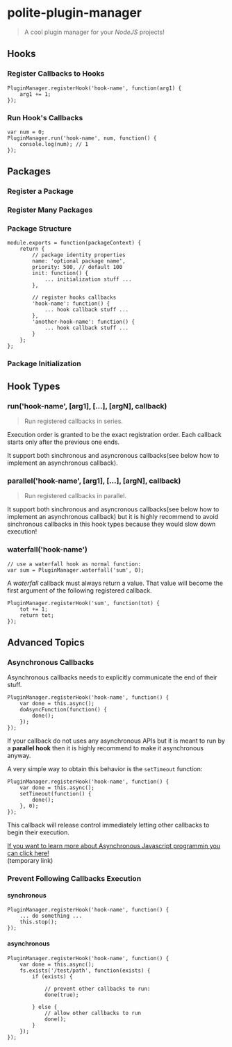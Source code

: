 polite-plugin-manager
=====================

> A cool plugin manager for your _NodeJS_ projects!

## Hooks

### Register Callbacks to Hooks

```
PluginManager.registerHook('hook-name', function(arg1) {
    arg1 += 1;
});
```

### Run Hook's Callbacks

```
var num = 0;
PluginManager.run('hook-name', num, function() {
    console.log(num); // 1
});
```

## Packages

### Register a Package

### Register Many Packages

### Package Structure

```
module.exports = function(packageContext) {
    return {
        // package identity properties
        name: 'optional package name',
        priority: 500, // default 100
        init: function() {
            ... initialization stuff ...
        },
        
        // register hooks callbacks
        'hook-name': function() {
            ... hook callback stuff ...
        },
        'another-hook-name': function() {
            ... hook callback stuff ...
        }
    };
};
```

### Package Initialization

## Hook Types

### run('hook-name', [arg1], [...], [argN], callback)

> Run registered callbacks in series.

Execution order is granted to be the exact registration order. Each callback starts only after the previous one ends.

It support both sinchronous and asyncronous callbacks(see below how to implement an asynchronous callback).

### parallel('hook-name', [arg1], [...], [argN], callback)

> Run registered callbacks in parallel.

It support both sinchronous and asyncronous callbacks(see below how to implement an asynchronous callback) but it is highly recommend to avoid sinchronous callbacks in this hook types because they would slow down execution!


### waterfall('hook-name')

```
// use a waterfall hook as normal function:
var sum = PluginManager.waterfall('sum', 0);
```

A _waterfall_ callback must always return a value. That value will become the first argument of the following registered callback.

```
PluginManager.registerHook('sum', function(tot) {
    tot += 1;
    return tot;
});
```

## Advanced Topics

### Asynchronous Callbacks

Asynchronous callbacks needs to explicitly communicate the end of their stuff.

```
PluginManager.registerHook('hook-name', function() {
    var done = this.async();
    doAsyncFunction(function() {
        done();
    });
});
```

If your callback do not uses any asynchronous APIs but it is meant to run by a **parallel hook** then it is highly recommend to make it asynchronous anyway.

A very simple way to obtain this behavior is the `setTimeout` function:

```
PluginManager.registerHook('hook-name', function() {
    var done = this.async();
    setTimeout(function() {
        done();
    }, 0);
});
```

This callback will release control immediately letting other callbacks to begin their execution. 

[If you want to learn more about Asynchronous Javascript programmin you can click here!](http://sandervanderburg.blogspot.se/2013/07/asynchronous-programming-with-javascript.html)  
(temporary link)

### Prevent Following Callbacks Execution

#### synchronous

```
PluginManager.registerHook('hook-name', function() {
    ... do something ...
    this.stop();
});
```

#### asynchronous

```
PluginManager.registerHook('hook-name', function() {
    var done = this.async();
    fs.exists('/test/path', function(exists) {
        if (exists) {
            
            // prevent other callbacks to run:
            done(true);
            
        } else {
            // allow other callbacks to run
            done();
        }
    });
});
```
